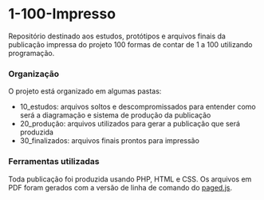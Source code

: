 # 1-100-Impresso
 
Repositório destinado aos estudos, protótipos e arquivos finais da publicação impressa do projeto 100 formas de contar de 1 a 100 utilizando programação.

### Organização

O projeto está organizado em algumas pastas:
- 10_estudos: arquivos soltos e descompromissados para entender como será a diagramação e sistema de produção da publicação
- 20_produção: arquivos utilizados para gerar a publicação que será produzida
- 30_finalizados: arquivos finais prontos para impressão

### Ferramentas utilizadas

Toda publicação foi produzida usando PHP, HTML e CSS. Os arquivos em PDF foram gerados com a versão de linha de comando do [paged.js](https://pagedjs.org/).